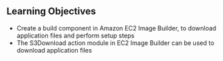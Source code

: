 ## Learning Objectives

* Create a build component in Amazon EC2 Image Builder, to download application files and perform setup steps
* The S3Download action module in EC2 Image Builder can be used to download application files
